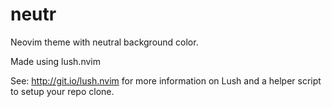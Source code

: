 neutr
===

Neovim theme with neutral background color.

Made using lush.nvim

See: http://git.io/lush.nvim for more information on Lush and a helper script
to setup your repo clone.
